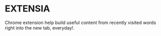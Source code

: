 # EXTENSIA
Chrome extension help build useful content from recently visited words right into the new tab, everyday!.
